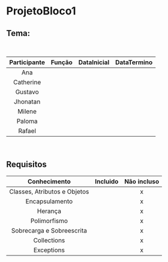 # ProjetoBloco1

## Tema:
<br>
<div>
 
Participante | Função | DataInicial | DataTermino
:-----------: | :-----------: | :-----------: | :-----------: 
|Ana |||
|Catherine|||
|Gustavo|||
|Jhonatan|||
|Milene|||
|Paloma|||
|Rafael|||
 
</div>
<br>

## Requisitos
<div>

Conhecimento | Incluido | Não incluso
:---: | :---: | :----:
Classes, Atributos e Objetos | | x 
Encapsulamento | | x
 Herança | | x
Polimorfismo | | x
Sobrecarga e Sobreescrita | |  x
Collections | |x
Exceptions | | x

 </div>

